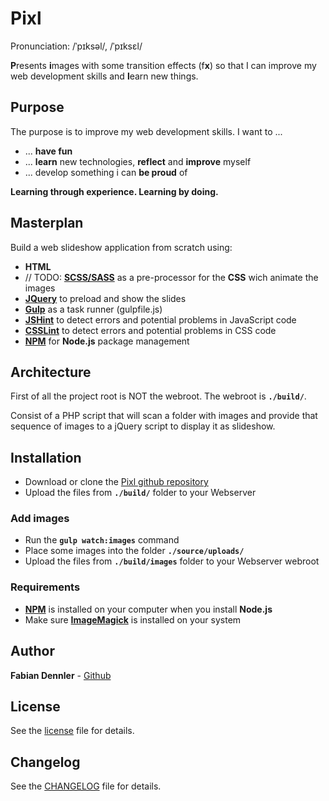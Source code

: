 # Pixl
Pronunciation: /ˈpɪksəl/, /ˈpɪksɛl/

**P**resents **i**mages with some transition effects (f**x**) so that I can improve my web development skills and **l**earn new things.

## Purpose
The purpose is to improve my web development skills. I want to ... 

* ... **have fun**
* ... **learn** new technologies, **reflect** and **improve** myself
* ... develop something i can **be proud** of

**Learning through experience. Learning by doing.**

## Masterplan 
Build a web slideshow application from scratch using:

* **HTML**
* // TODO: [**SCSS/SASS**](http://sass-lang.com/) as a pre-processor for the **CSS** wich animate the images
* [**JQuery**](https://jquery.com/) to preload and show the slides
* [**Gulp**](http://gulpjs.com/) as a task runner (gulpfile.js)
* [**JSHint**](https://jshint.com/) to detect errors and potential problems in JavaScript code
* [**CSSLint**](http://csslint.net/) to detect errors and potential problems in CSS code
* [**NPM**](https://www.npmjs.com/) for **Node.js**  package management

## Architecture
First of all the project root is NOT the webroot. The webroot is **`./build/`**.

Consist of a PHP script that will scan a folder with images and
provide that sequence of images to a jQuery script to display it as slideshow.


## Installation

* Download or clone the [Pixl github repository](https://github.com/foxfabi/pixl/) 
* Upload the files from **`./build/`** folder to your Webserver

### Add images

* Run the **`gulp watch:images`** command
* Place some images into the folder **`./source/uploads/`**
* Upload the files from **`./build/images`** folder to your Webserver webroot

### Requirements

* [**NPM**](https://www.npmjs.com/) is installed on your computer when you install **Node.js**
* Make sure [**ImageMagick**](https://www.imagemagick.org/) is installed on your system

## Author
**Fabian Dennler** - [Github](https://github.com/foxfabi/)

## License
See the [license](LICENSE) file for details.

## Changelog

See the [CHANGELOG](CHANGELOG.md) file for details.